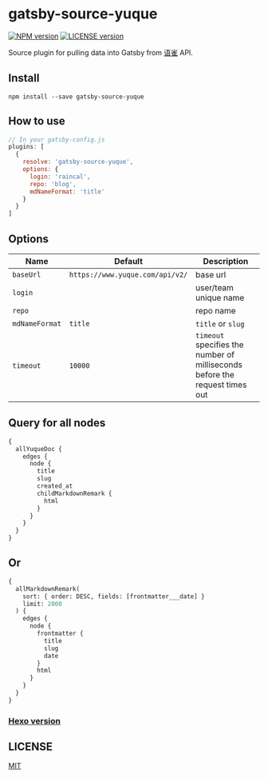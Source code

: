 # gatsby-source-yuque

[![NPM version][npm-image]][npm-url]
[![LICENSE version][license-image]][license-url]

[npm-image]: https://img.shields.io/npm/v/gatsby-source-yuque.svg?style=flat-square
[npm-url]: https://www.npmjs.com/package/gatsby-source-yuque
[license-image]: https://img.shields.io/github/license/Raincal/gatsby-source-yuque.svg?style=flat-square
[license-url]: https://github.com/Raincal/gatsby-source-yuque/blob/master/LICENSE

Source plugin for pulling data into Gatsby from [语雀](https://www.yuque.com) API.

## Install

`npm install --save gatsby-source-yuque`

## How to use

```javascript
// In your gatsby-config.js
plugins: [
  {
    resolve: 'gatsby-source-yuque',
    options: {
      login: 'raincal',
      repo: 'blog',
      mdNameFormat: 'title'
    }
  }
]
```

## Options

| Name           | Default                         | Description                                                                 |
| -------------- | ------------------------------- | --------------------------------------------------------------------------- |
| `baseUrl`      | `https://www.yuque.com/api/v2/` | base url                                                                    |
| `login`        |                                 | user/team unique name                                                       |
| `repo`         |                                 | repo name                                                                   |
| `mdNameFormat` | `title`                         | `title` or `slug`                                                           |
| `timeout`      | `10000`                         | `timeout` specifies the number of milliseconds before the request times out |

## Query for all nodes

```graphql
{
  allYuqueDoc {
    edges {
      node {
        title
        slug
        created_at
        childMarkdownRemark {
          html
        }
      }
    }
  }
}
```

## Or

```graphql
{
  allMarkdownRemark(
    sort: { order: DESC, fields: [frontmatter___date] }
    limit: 2000
  ) {
    edges {
      node {
        frontmatter {
          title
          slug
          date
        }
        html
      }
    }
  }
}
```

### [Hexo version](https://github.com/x-cold/yuque-hexo)

## LICENSE

[MIT](https://github.com/Raincal/gatsby-source-yuque/blob/master/LICENSE)
